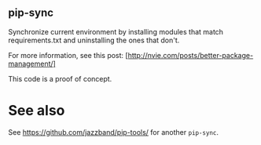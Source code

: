 pip-sync
--------

Synchronize current environment by installing modules that match
requirements.txt and uninstalling the ones that don't.

For more information, see this post: [http://nvie.com/posts/better-package-management/]

This code is a proof of concept.

# See also

See https://github.com/jazzband/pip-tools/ for another `pip-sync`.
